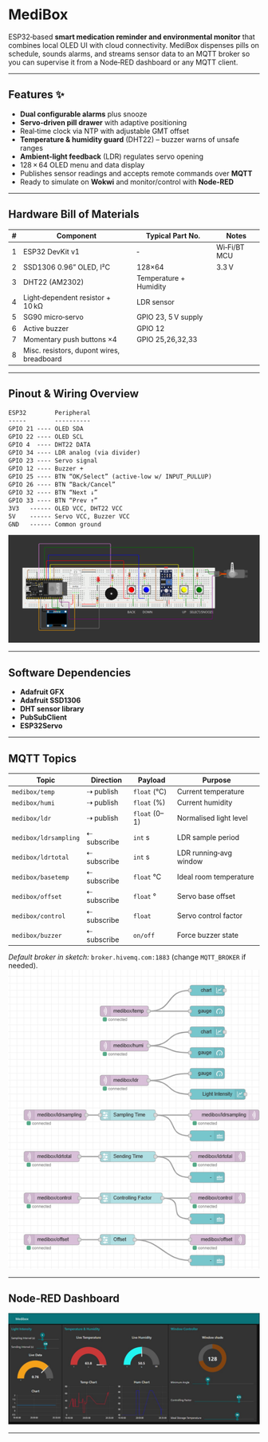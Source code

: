 # MediBox

ESP32‑based **smart medication reminder and environmental monitor** that combines local OLED UI with cloud connectivity. MediBox dispenses pills on schedule, sounds alarms, and streams sensor data to an MQTT broker so you can supervise it from a Node‑RED dashboard or any MQTT client.

---

## Features ✨

* **Dual configurable alarms** plus snooze
* **Servo‑driven pill drawer** with adaptive positioning
* Real‑time clock via NTP with adjustable GMT offset
* **Temperature & humidity guard** (DHT22) – buzzer warns of unsafe ranges
* **Ambient‑light feedback** (LDR) regulates servo opening
* 128 × 64 OLED menu and data display
* Publishes sensor readings and accepts remote commands over **MQTT**
* Ready to simulate on **Wokwi** and monitor/control with **Node‑RED**

---

## Hardware Bill of Materials

| # | Component                                 | Typical Part No.       | Notes        |
| - | ----------------------------------------- | ---------------------- | ------------ |
| 1 | ESP32 DevKit v1                           | ‑                      | Wi‑Fi/BT MCU |
| 2 | SSD1306 0.96” OLED, I²C                   | 128×64                 | 3.3 V        |
| 3 | DHT22 (AM2302)                            | Temperature + Humidity |              |
| 4 | Light‑dependent resistor + 10 kΩ          | LDR sensor             |              |
| 5 | SG90 micro‑servo                          | GPIO 23, 5 V supply    |              |
| 6 | Active buzzer                             | GPIO 12                |              |
| 7 | Momentary push buttons ×4                 | GPIO 25,26,32,33       |              |
| 8 | Misc. resistors, dupont wires, breadboard |                        |              |

---

## Pinout & Wiring Overview

```
ESP32        Peripheral
-----        ----------
GPIO 21 ---- OLED SDA
GPIO 22 ---- OLED SCL
GPIO 4  ---- DHT22 DATA
GPIO 34 ---- LDR analog (via divider)
GPIO 23 ---- Servo signal
GPIO 12 ---- Buzzer +
GPIO 25 ---- BTN “OK/Select” (active‑low w/ INPUT_PULLUP)
GPIO 26 ---- BTN “Back/Cancel”
GPIO 32 ---- BTN “Next ↓”
GPIO 33 ---- BTN “Prev ↑”
3V3   ------ OLED VCC, DHT22 VCC
5V    ------ Servo VCC, Buzzer VCC
GND   ------ Common ground
```
![Connections in Wokwi](esp.png)


---

## Software Dependencies

* **Adafruit GFX**
* **Adafruit SSD1306**
* **DHT sensor library**
* **PubSubClient**
* **ESP32Servo**

---

## MQTT Topics

| Topic                 | Direction   | Payload       | Purpose                |
| --------------------- | ----------- | ------------- | ---------------------- |
| `medibox/temp`        | ⇢ publish   | `float` (°C)  | Current temperature    |
| `medibox/humi`        | ⇢ publish   | `float` (%)   | Current humidity       |
| `medibox/ldr`         | ⇢ publish   | `float` (0–1) | Normalised light level |
| `medibox/ldrsampling` | ⇠ subscribe | `int` s       | LDR sample period      |
| `medibox/ldrtotal`    | ⇠ subscribe | `int` s       | LDR running‑avg window |
| `medibox/basetemp`    | ⇠ subscribe | `float` °C    | Ideal room temperature |
| `medibox/offset`      | ⇠ subscribe | `float` °     | Servo base offset      |
| `medibox/control`     | ⇠ subscribe | `float`       | Servo control factor   |
| `medibox/buzzer`      | ⇠ subscribe | `on/off`      | Force buzzer state     |

*Default broker in sketch:* `broker.hivemq.com:1883` (change `MQTT_BROKER` if needed).
![Node-Red Flow](flow.png)

---

## Node‑RED Dashboard

![Node‑RED UI screenshot](image.jpg)

---
